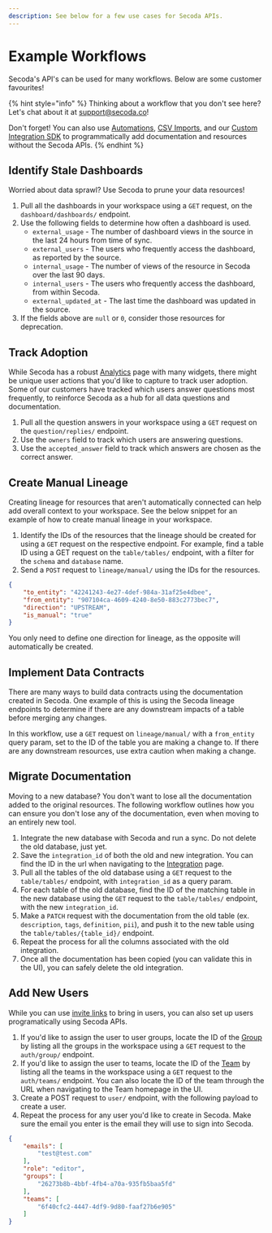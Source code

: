 ```yaml
---
description: See below for a few use cases for Secoda APIs.
---
```


# Example Workflows

Secoda's API's can be used for many workflows. Below are some customer favourites!

{% hint style="info" %}
Thinking about a workflow that you don't see here? Let's chat about it at [support@secoda.co](mailto:support@secoda.co)!&#x20;

Don't forget! You can also use [Automations](../features/automations.md), [CSV Imports](../resource-and-metadata-management/import-and-export-data.md), and our [Custom Integration SDK](../integrations/custom-integrations-and-marketplace/secoda-sdk-custom-integration/) to programmatically add documentation and resources without the Secoda APIs.
{% endhint %}

## Identify Stale Dashboards

Worried about data sprawl? Use Secoda to prune your data resources!&#x20;

1. Pull all the dashboards in your workspace using a `GET` request, on the `dashboard/dashboards/` endpoint.&#x20;
2. Use the following fields to determine how often a dashboard is used.&#x20;
   * `external_usage` - The number of dashboard views in the source in the last 24 hours from time of sync.
   * `external_users` - The users who frequently access the dashboard, as reported by the source.
   * `internal_usage` - The number of views of the resource in Secoda over the last 90 days.
   * `internal_users` -  The users who frequently access the dashboard, from within Secoda.
   * `external_updated_at` - The last time the dashboard was updated in the source.
3. If the fields above are `null` or `0`, consider those resources for deprecation.

## Track Adoption

While Secoda has a robust [Analytics](../features/analytics-dashboard.md) page with many widgets, there might be unique user actions that you'd like to capture to track user adoption. Some of our customers have tracked which users answer questions most frequently, to reinforce Secoda as a hub for all data questions and documentation.&#x20;

1. Pull all the question answers in your workspace using a `GET` request on the `question/replies/` endpoint.
2. Use the `owners` field to track which users are answering questions.
3. Use the `accepted_answer` field to track which answers are chosen as the correct answer.

## Create Manual Lineage

Creating lineage for resources that aren't automatically connected can help add overall context to your workspace. See the below snippet for an example of how to create manual lineage in your workspace.&#x20;

1. Identify the IDs of the resources that the lineage should be created for using a `GET` request on the respective endpoint. For example, find a table ID using a GET request on the `table/tables/` endpoint, with a filter for the `schema` and `database` name.
2. Send a `POST` request to `lineage/manual/` using the IDs for the resources.

```json
{
    "to_entity": "42241243-4e27-4def-984a-31af25e4dbee",
    "from_entity": "907104ca-4609-4240-8e50-883c2773bec7",
    "direction": "UPSTREAM",
    "is_manual": "true"
}
```

&#x20;You only need to define one direction for lineage, as the opposite will automatically be created.

## Implement Data Contracts

There are many ways to build data contracts using the documentation created in Secoda. One example of this is using the Secoda lineage endpoints to determine if there are any downstream impacts of a table before merging any changes.&#x20;

In this workflow, use a `GET` request on `lineage/manual/` with a `from_entity` query param, set to the ID of the table you are making a change to. If there are any downstream resources, use extra caution when making a change.&#x20;

## Migrate Documentation

Moving to a new database? You don't want to lose all the documentation added to the original resources. The following workflow outlines how you can ensure you don't lose any of the documentation, even when moving to an entirely new tool.&#x20;

1. Integrate the new database with Secoda and run a sync. Do not delete the old database, just yet.&#x20;
2. Save the `integration_id` of both the old and new integration. You can find the ID in the url when navigating to the [Integration](https://app.secoda.co/integrations) page.&#x20;
3. Pull all the tables of the old database using a `GET` request to the `table/tables/` endpoint, with `integration_id` as a query param.&#x20;
4. For each table of the old database, find the ID of the matching table in the new database using the `GET` request to the `table/tables/` endpoint, with the new `integration_id`.&#x20;
5. Make a `PATCH` request with the documentation from the old table (ex. `description`, `tags`, `definition`, `pii`), and push it to the new table using the `table/tables/{table_id}/` endpoint.&#x20;
6. Repeat the process for all the columns associated with the old integration.&#x20;
7. Once all the documentation has been copied (you can validate this in the UI), you can safely delete the old integration.&#x20;

## Add New Users

While you can use [invite links](../getting-started/secoda-as-an-admin/invite-teammates/) to bring in users, you can also set up users programatically using Secoda APIs.

1. If you'd like to assign the user to user groups, locate the ID of the [Group](../user-management/groups.md) by listing all the groups in the workspace using a `GET` request to the `auth/group/` endpoint.&#x20;
2. If you'd like to assign the user to teams, locate the ID of the [Team](../user-management/teams.md) by listing all the teams in the workspace using a `GET` request to the `auth/teams/` endpoint. You can also locate the ID of the team through the URL when navigating to the Team homepage in the UI.&#x20;
3. Create a POST request to `user/` endpoint, with the following payload to create a user.
4. Repeat the process for any user you'd like to create in Secoda. Make sure the email you enter is the email they will use to sign into Secoda.

```json
{
    "emails": [
        "test@test.com"
    ],
    "role": "editor",
    "groups": [
        "26273b8b-4bbf-4fb4-a70a-935fb5baa5fd"
    ],
    "teams": [
        "6f40cfc2-4447-4df9-9d80-faaf27b6e905"
    ]
}
```

